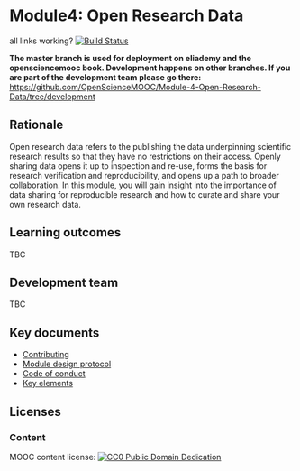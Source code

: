# Module4: Open Research Data

all links working? [![Build Status](https://travis-ci.com/OpenScienceMOOC/Module-4-Open-Research-Data.svg?branch=master)](https://travis-ci.com/OpenScienceMOOC/Module-4-Open-Research-Data)

**The master branch is used for deployment on eliademy and the opensciencemooc book. Development happens on other branches. If you are part of the development team please go there:** https://github.com/OpenScienceMOOC/Module-4-Open-Research-Data/tree/development

## Rationale <a name="Rationale"></a>

Open research data refers to the publishing the data underpinning scientific research results so that they have no restrictions on their access. Openly sharing data opens it up to inspection and re-use, forms the basis for research verification and reproducibility, and opens up a path to broader collaboration. In this module, you will gain insight into the importance of data sharing for reproducible research and how to curate and share your own research data.


## Learning outcomes <a name="Learning outcomes"></a>

TBC

## Development team

TBC

## Key documents <a name="Key documents"></a>

- [Contributing](CONTRIBUTING.md)
- [Module design protocol](https://github.com/OpenScienceMOOC/Module-4-Open-Research-Data/tree/master/production_toolkit/MODULE_DESIGN_PROTOCOL.md)
- [Code of conduct](CODE_OF_CONDUCT.md)
- [Key elements](key_elements.md)


## Licenses <a name="Licenses"></a>

### Content 
MOOC content license: [![CC0 Public Domain Dedication](https://img.shields.io/badge/License-CC0%201.0-lightgrey.svg)](https://creativecommons.org/publicdomain/zero/1.0/)
